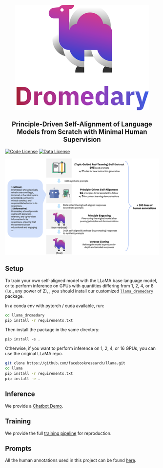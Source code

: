 <div align="center">

<img src="assets/images/dromedary_logo_with_text.svg" alt="Dromedary Logo"/>

</div>

<div align="center">

<!-- # Dromedary -->

## Principle-Driven Self-Alignment of Language Models from Scratch with Minimal Human Supervision

</div>

[![Code License](https://img.shields.io/badge/Code%20License-Apache_2.0-green.svg)](https://github.com/tatsu-lab/stanford_alpaca/blob/main/LICENSE)
[![Data License](https://img.shields.io/badge/Data%20License-CC%20By%20NC%204.0-red.svg)](https://github.com/tatsu-lab/stanford_alpaca/blob/main/DATA_LICENSE)

<p align="center">

<img src="assets/images/self_align_pipeline.png" alt="Dromedary Pipeline"/>

</p>

## Setup

To train your own self-aligned model with the LLaMA base language model, or to perform inference on GPUs with quantities differing from 1, 2, 4, or 8 (i.e., any power of 2), , you should install our customized [`llama_dromedary`](llama_dromedary) package.

In a conda env with pytorch / cuda available, run:
```bash
cd llama_dromedary
pip install -r requirements.txt
```

Then install the package in the same directory:
```
pip install -e .
```

Otherwise, if you want to perform inference on 1, 2, 4, or 16 GPUs, you can use the original LLaMA repo.

```bash
git clone https://github.com/facebookresearch/llama.git
cd llama
pip install -r requirements.txt
pip install -e .
```

## Inference

We provide a [Chatbot Demo](inference/README.md).

## Training

We provide the full [training pipeline](training/README.md) for reproduction.

## Prompts

All the human annotations used in this project can be found [here](prompts).
